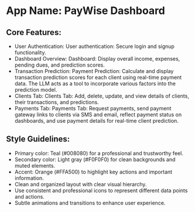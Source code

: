 # **App Name**: PayWise Dashboard

## Core Features:

- User Authentication: User authentication: Secure login and signup functionality.
- Dashboard Overview: Dashboard: Display overall income, expenses, pending dues, and prediction scores.
- Transaction Prediction: Payment Prediction: Calculate and display transaction prediction scores for each client using real-time payment data. The LLM acts as a tool to incorporate various factors into the prediction model.
- Clients Tab: Clients Tab: Add, delete, update, and view details of clients, their transactions, and predictions.
- Payments Tab: Payments Tab: Request payments, send payment gateway links to clients via SMS and email, reflect payment status on dashboards, and use payment details for real-time client prediction.

## Style Guidelines:

- Primary color: Teal (#008080) for a professional and trustworthy feel.
- Secondary color: Light gray (#F0F0F0) for clean backgrounds and muted elements.
- Accent: Orange (#FFA500) to highlight key actions and important information.
- Clean and organized layout with clear visual hierarchy.
- Use consistent and professional icons to represent different data points and actions.
- Subtle animations and transitions to enhance user experience.